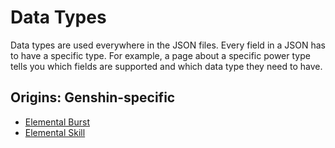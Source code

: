 # Data Types

Data types are used everywhere in the JSON files. Every field in a JSON has to have a specific type. For example, a page about a specific power type tells you which fields are supported and which data type they need to have.

## Origins: Genshin-specific

- [Elemental Burst](../data_types/elemental_burst.md)
- [Elemental Skill](../data_types/elemental_skill.md)